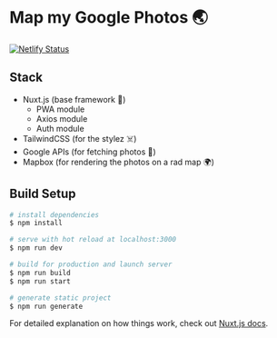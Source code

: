# Map my Google Photos 🌏

[![Netlify Status](https://api.netlify.com/api/v1/badges/3fa068bf-c8d4-45a0-8f8e-1e81285bc898/deploy-status)](https://app.netlify.com/sites/map-my-google-photos/deploys)

## Stack

- Nuxt.js (base framework 💚)
  - PWA module
  - Axios module
  - Auth module
- TailwindCSS (for the stylez ☠️)
- Google APIs (for fetching photos 🌁)
- Mapbox (for rendering the photos on a rad map 🌍)

## Build Setup

```bash
# install dependencies
$ npm install

# serve with hot reload at localhost:3000
$ npm run dev

# build for production and launch server
$ npm run build
$ npm run start

# generate static project
$ npm run generate
```

For detailed explanation on how things work, check out [Nuxt.js docs](https://nuxtjs.org).
